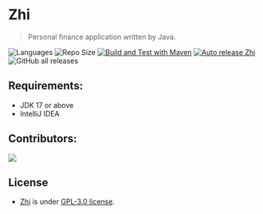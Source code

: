 # Zhi
> Personal finance application written by Java.

![Languages](https://img.shields.io/github/languages/top/hardingadonis/zhi?style=flat)
![Repo Size](https://img.shields.io/github/repo-size/hardingadonis/zhi?style=flat)
[![Build and Test with Maven](https://github.com/hardingadonis/zhi/actions/workflows/build_and_test.yml/badge.svg?branch=main)](https://github.com/hardingadonis/zhi/actions/workflows/build_and_test.yml)
[![Auto release Zhi](https://github.com/hardingadonis/zhi/actions/workflows/auto_release.yml/badge.svg?branch=main)](https://github.com/hardingadonis/zhi/actions/workflows/auto_release.yml)
![GitHub all releases](https://img.shields.io/github/downloads/hardingadonis/zhi/total)

## Requirements:
- JDK 17 or above
- IntelliJ IDEA

## Contributors:

<a href="https://github.com/hardingadonis/zhi/graphs/contributors">
  <img src="https://contrib.rocks/image?repo=hardingadonis/zhi" />
</a>

## License
- [Zhi](https://github.com/hardingadonis/zhi) is under [ GPL-3.0 license](https://github.com/hardingadonis/zhi/blob/main/LICENSE).